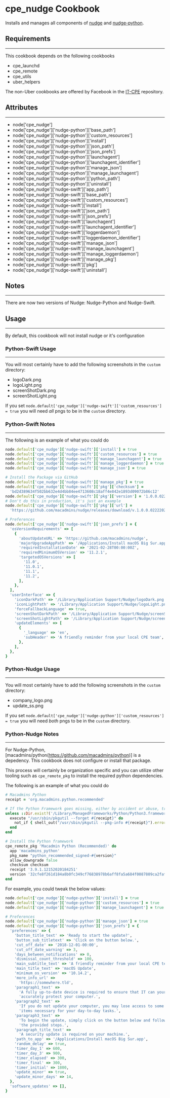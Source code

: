 cpe_nudge Cookbook
========================
Installs and manages all components of [nudge](https://github.com/macadmins/nudge) and [nudge-python](https://github.com/macadmins/nudge-python).

## Requirements
------------

This cookbook depends on the following cookbooks

* cpe_launchd
* cpe_remote
* cpe_utils
* uber_helpers

The non-Uber cookbooks are offered by Facebook in the [IT-CPE](https://github.com/facebook/IT-CPE) repository.

## Attributes
----------
* node['cpe_nudge']
* node['cpe_nudge']['nudge-python']['base_path']
* node['cpe_nudge']['nudge-python']['custom_resources']
* node['cpe_nudge']['nudge-python']['install']
* node['cpe_nudge']['nudge-python']['json_path']
* node['cpe_nudge']['nudge-python']['json_prefs']
* node['cpe_nudge']['nudge-python']['launchagent']
* node['cpe_nudge']['nudge-python']['launchagent_identifier']
* node['cpe_nudge']['nudge-python']['manage_json']
* node['cpe_nudge']['nudge-python']['manage_launchagent']
* node['cpe_nudge']['nudge-python']['python_path']
* node['cpe_nudge']['nudge-python']['uninstall']
* node['cpe_nudge']['nudge-swift']['app_path']
* node['cpe_nudge']['nudge-swift']['base_path']
* node['cpe_nudge']['nudge-swift']['custom_resources']
* node['cpe_nudge']['nudge-swift']['install']
* node['cpe_nudge']['nudge-swift']['json_path']
* node['cpe_nudge']['nudge-swift']['json_prefs']
* node['cpe_nudge']['nudge-swift']['launchagent']
* node['cpe_nudge']['nudge-swift']['launchagent_identifier']
* node['cpe_nudge']['nudge-swift']['loggerdaemon']
* node['cpe_nudge']['nudge-swift']['loggerdaemon_identifier']
* node['cpe_nudge']['nudge-swift']['manage_json']
* node['cpe_nudge']['nudge-swift']['manage_launchagent']
* node['cpe_nudge']['nudge-swift']['manage_loggerdaemon']
* node['cpe_nudge']['nudge-swift']['manage_pkg']
* node['cpe_nudge']['nudge-swift']['pkg']
* node['cpe_nudge']['nudge-swift']['uninstall']

## Notes
-----
There are now two versions of Nudge: Nudge-Python and Nudge-Swift.

## Usage
-----
By default, this cookbook will not install nudge or it's configuration

### Python-Swift Usage
-----
You will most certainly have to add the following screenshots in the `custom` directory:
- logoDark.png
- logoLight.png
- screenShotDark.png
- screenShotLight.png

If you set `node.default['cpe_nudge']['nudge-swift']['custom_resources'] = true` you will need _all_ pngs to be in the `custom` directory.

### Python-Swift Notes
-----

The following is an example of what you could do

```ruby
node.default['cpe_nudge']['nudge-swift']['install'] = true
node.default['cpe_nudge']['nudge-swift']['custom_resources'] = true
node.default['cpe_nudge']['nudge-swift']['manage_launchagent'] = true
node.default['cpe_nudge']['nudge-swift']['manage_loggerdaemon'] = true
node.default['cpe_nudge']['nudge-swift']['manage_json'] = true

# Install the Package via GitHub
node.default['cpe_nudge']['nudge-swift']['manage_pkg'] = true
node.default['cpe_nudge']['nudge-swift']['pkg']['checksum'] =
  'bd2d389634f502bb632e4d4bb84ee4713608c18aff4e842e1893d09072b86c12'
node.default['cpe_nudge']['nudge-swift']['pkg']['version'] = '1.0.0.02222021220640'
# Don't do this in production, it's just an example
node.default['cpe_nudge']['nudge-swift']['pkg']['url'] =
  'https://github.com/macadmins/nudge/releases/download/v.1.0.0.02222021220640/Nudge-1.0.0.02222021220640.pkg'

# Preferences
node.default['cpe_nudge']['nudge-swift']['json_prefs'] = {
  'osVersionRequirements' => [
    {
      'aboutUpdateURL' => 'https://github.com/macadmins/nudge',
      'majorUpgradeAppPath' => '/Applications/Install macOS Big Sur.app',
      'requiredInstallationDate' => '2021-02-28T00:00:00Z',
      'requiredMinimumOSVersion' => '11.2.1',
      'targetedOSVersions' => [
        '11.0',
        '11.0.1',
        '11.1',
        '11.2',
      ],
    },
  ],
  'userInterface' => {
    'iconDarkPath' => '/Library/Application Support/Nudge/logoDark.png',
    'iconLightPath' => '/Library/Application Support/Nudge/logoLight.png',
    'forceFallbackLanguage' => true,
    'screenShotDarkPath' => '/Library/Application Support/Nudge/screenShotDark.png',
    'screenShotLightPath' => '/Library/Application Support/Nudge/screenShotLight.png',
    'updateElements' => [
      {
        '_language' => 'en',
        'subHeader' => 'A friendly reminder from your local CPE team',
      },
    ],
  },
}
```

### Python-Nudge Usage
-----
You will most certainly have to add the following screenshots in the `custom` directory:
- company_logo.png
- update_ss.png

If you set `node.default['cpe_nudge']['nudge-python']['custom_resources'] = true` you will need _both_ pngs to be in the `custom` directory.

### Python-Nudge Notes
-----
For Nudge-Python, [macadmins/python(https://github.com/macadmins/python)] is a depedency. This cookbook does not configure or install that package.

This process will certainly be organization specific and you can utilize other tooling such as `cpe_remote_pkg` to install the required python dependencies.

The following is an example of what you could do
```ruby
# Macadmins Python
receipt = 'org.macadmins.python.recommended'

# If the Python Framework goes missing, either by accident or abuse, trigger re-install
unless ::Dir.exist?('/Library/ManagedFrameworks/Python/Python3.framework')
  execute "/usr/sbin/pkgutil --forget #{receipt}" do
    not_if { shell_out("/usr/sbin/pkgutil --pkg-info #{receipt}").error? }
  end
end

# Install the Python framework
cpe_remote_pkg 'Macadmin Python (Recommended)' do
  app 'macadmins_python'
  pkg_name "python_recommended_signed-#{version}"
  allow_downgrade false
  checksum checksum
  receipt '3.9.1.12152020184251'
  version '32cfe8f261d184a8b0fc349cf76838978b6aff8fa5a684f0087809ca2fafef36'
end
```

For example, you could tweak the below values:

```ruby
node.default['cpe_nudge']['nudge-python']['install'] = true
node.default['cpe_nudge']['nudge-python']['custom_resources'] = true
node.default['cpe_nudge']['nudge-python']['manage_launchagent'] = true

# Preferences
node.default['cpe_nudge']['nudge-python']['manage_json'] = true
node.default['cpe_nudge']['nudge-python']['json_prefs'] = {
  'preferences' => {
    'button_title_text' => 'Ready to start the update?',
    'button_sub_titletext' => 'Click on the button below.',
    'cut_off_date' => '2018-12-01-00:00',
    'cut_off_date_warning' => 3,
    'days_between_notifications' => 0,
    'dismissal_count_threshold' => 100,
    'main_subtitle_text' => 'A friendly reminder from your local CPE team',
    'main_title_text' => 'macOS Update',
    'minimum_os_version' => '10.14.2',
    'more_info_url' =>
      'https://somewhere.tld',
    'paragraph1_text' =>
      'A fully up-to-date device is required to ensure that IT can your '\
      'accurately protect your computer.',
    'paragraph2_text' =>
      'If you do not update your computer, you may lose access to some '\
      'items necessary for your day-to-day tasks.',
    'paragraph3_text' =>
      'To begin the update, simply click on the button below and follow '\
      'the provided steps.',
    'paragraph_title_text' =>
      'A security update is required on your machine.',
    'path_to_app' => '/Applications/Install macOS Big Sur.app',
    'random_delay' => true,
    'timer_day_1' => 600,
    'timer_day_3' => 900,
    'timer_elapsed' => 300,
    'timer_final' => 300,
    'timer_initial' => 1800,
    'update_minor' => true,
    'update_minor_days' => 14,
  },
  'software_updates' => [],
}
```
